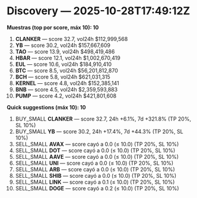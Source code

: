 # Discovery — 2025-10-28T17:49:12Z

**Muestras (top por score, máx 10): 10**

1. **CLANKER** — score 32.7, vol24h $112,999,568
2. **YB** — score 30.2, vol24h $157,667,609
3. **TAO** — score 13.9, vol24h $498,419,486
4. **HBAR** — score 12.1, vol24h $1,002,670,419
5. **EUL** — score 10.6, vol24h $184,910,410
6. **BTC** — score 8.5, vol24h $56,201,812,870
7. **BCH** — score 5.8, vol24h $621,031,315
8. **KERNEL** — score 4.8, vol24h $152,385,141
9. **BNB** — score 4.5, vol24h $2,359,593,883
10. **PUMP** — score 4.2, vol24h $421,801,608

**Quick suggestions (máx 10): 10**

1. BUY_SMALL **CLANKER** — score 32.7, 24h +6.1%, 7d +321.8% (TP 20%, SL 10%)
2. BUY_SMALL **YB** — score 30.2, 24h +17.4%, 7d +44.3% (TP 20%, SL 10%)
3. SELL_SMALL **AVAX** — score cayó a 0.0 (≤ 10.0) (TP 20%, SL 10%)
4. SELL_SMALL **DOT** — score cayó a 0.0 (≤ 10.0) (TP 20%, SL 10%)
5. SELL_SMALL **AAVE** — score cayó a 0.0 (≤ 10.0) (TP 20%, SL 10%)
6. SELL_SMALL **UNI** — score cayó a 0.0 (≤ 10.0) (TP 20%, SL 10%)
7. SELL_SMALL **ARB** — score cayó a 0.0 (≤ 10.0) (TP 20%, SL 10%)
8. SELL_SMALL **SHIB** — score cayó a 0.0 (≤ 10.0) (TP 20%, SL 10%)
9. SELL_SMALL **LINK** — score cayó a 0.1 (≤ 10.0) (TP 20%, SL 10%)
10. SELL_SMALL **DOGE** — score cayó a 0.2 (≤ 10.0) (TP 20%, SL 10%)